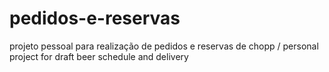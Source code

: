 # pedidos-e-reservas
projeto pessoal para realização de pedidos e reservas de chopp / personal project for draft beer schedule and delivery
